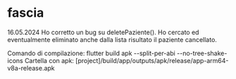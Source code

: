 # fascia

16.05.2024
Ho corretto un bug su deletePaziente().
Ho cercato ed eventualmente eliminato anche dalla
lista risultato il paziente cancellato.

Comando di compilazione:
flutter build apk --split-per-abi --no-tree-shake-icons
Cartella con apk:
[project]/build/app/outputs/apk/release/app-arm64-v8a-release.apk
